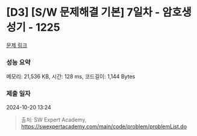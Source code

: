 # [D3] [S/W 문제해결 기본] 7일차 - 암호생성기 - 1225 

[문제 링크](https://swexpertacademy.com/main/code/problem/problemDetail.do?contestProbId=AV14uWl6AF0CFAYD) 

### 성능 요약

메모리: 21,536 KB, 시간: 128 ms, 코드길이: 1,144 Bytes

### 제출 일자

2024-10-20 13:24



> 출처: SW Expert Academy, https://swexpertacademy.com/main/code/problem/problemList.do